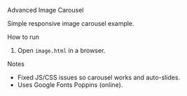 Advanced Image Carousel

Simple responsive image carousel example.

How to run
1. Open `image.html` in a browser.

Notes
- Fixed JS/CSS issues so carousel works and auto-slides.
- Uses Google Fonts Poppins (online).
